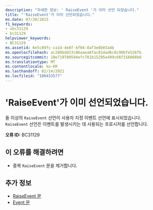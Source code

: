 ```yaml
---
description: "자세한 정보: ' RaiseEvent '가 이미 선언 되었습니다."
title: "'RaiseEvent'가 이미 선언되었습니다."
ms.date: 07/20/2015
f1_keywords:
- vbc31129
- bc31129
helpviewer_keywords:
- BC31129
ms.assetid: 6e5c89fc-ca1d-4e8f-bf04-8af3e8b03a4b
ms.openlocfilehash: ac280bdd23c86aaea6fac814ad6c8c99bfe526fb
ms.sourcegitcommit: 10e719780594efc781b15295e499c66f316068b8
ms.translationtype: MT
ms.contentlocale: ko-KR
ms.lasthandoff: 02/14/2021
ms.locfileid: "100433577"
---
```

# <a name="raiseevent-is-already-declared"></a>'RaiseEvent'가 이미 선언되었습니다.

둘 이상의 `RaiseEvent` 선언이 사용자 지정 이벤트 선언에 표시되었습니다. `RaiseEvent` 선언은 이벤트를 발생시키는 데 사용되는 프로시저를 선언합니다.  
  
 **오류 ID:** BC31129  
  
## <a name="to-correct-this-error"></a>이 오류를 해결하려면  
  
- 중복 `RaiseEvent` 문을 제거합니다.  
  
## <a name="see-also"></a>추가 정보

- [RaiseEvent 문](../language-reference/statements/raiseevent-statement.md)
- [Event 문](../language-reference/statements/event-statement.md)
